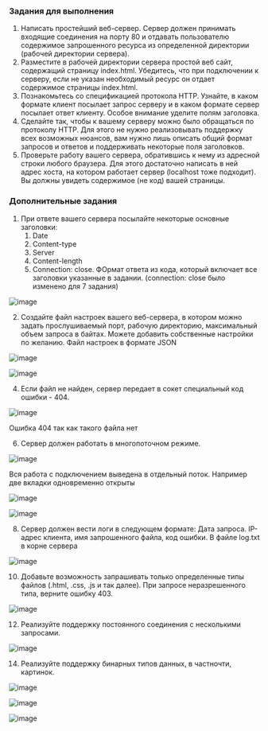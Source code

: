### Задания для выполнения


1. Написать простейший веб-сервер. Сервер должен принимать входящие соединения на порту 80 и отдавать пользователю содержимое запрошенного ресурса из определенной директории (рабочей директории сервера).
2. Разместите в рабочей директории сервера простой веб сайт, содержащий страницу index.html. Убедитесь, что при подключении к серверу, если не указан необходимый ресурс он отдает содержимое страницы index.html.
3. Познакомьтесь со спецификацией протокола HTTP. Узнайте, в каком формате клиент посылает запрос серверу и в каком формате сервер посылает ответ клиенту. Особое внимание уделите полям заголовка.
4. Сделайте так, чтобы к вашему серверу можно было обращаться по протоколу HTTP. Для этого не нужно реализовывать поддержку всех возможных нюансов, вам нужно лишь описать общий формат запросов и ответов и поддерживать некоторые поля заголовков.
5. Проверьте работу вашего сервера, обратившись к нему из адресной строки любого браузера. Для этого достаточно написать в ней адрес хоста, на котором работает сервер (localhost тоже подходит). Вы должны увидеть содержимое (не код) вашей страницы. 

### Дополнительные задания


1. При ответе вашего сервера посылайте некоторые основные заголовки:
    1. Date
    2. Content-type
    3. Server
    4. Content-length
    5. Connection: close.
ФОрмат ответа из кода, который включает все заголовки указанные в задании. (connection: close было изменено для 7 задания)

![image](https://user-images.githubusercontent.com/58771506/143503516-0ba56cd0-7bc0-4822-9bef-ef13e1bc4d35.png)


2. Создайте файл настроек вашего веб-сервера, в котором можно задать прослушиваемый порт, рабочую директорию, максимальный объем запроса в байтах. Можете добавить собственные настройки по желанию.
Файл настроек в формате JSON

![image](https://user-images.githubusercontent.com/58771506/143503584-dcb02c29-acf4-48b1-9001-576f6f587a9c.png)

![image](https://user-images.githubusercontent.com/58771506/143503592-213c534b-18ef-49eb-b20e-75bb03542a13.png)

4. Если файл не найден, сервер передает в сокет специальный код ошибки - 404.

![image](https://user-images.githubusercontent.com/58771506/143503718-538a82eb-4cc2-48c2-8c7a-aeee775c1ce6.png)

Ошибка 404 так как такого файла нет

6. Сервер должен работать в многопоточном режиме.

![image](https://user-images.githubusercontent.com/58771506/143503736-a589f98d-78ea-4cfa-9d30-3267809f7791.png)

Вся работа с подключением выведена в отдельный поток. Например две вкладки одновременно открыты

![image](https://user-images.githubusercontent.com/58771506/143503797-9706ac64-a8f4-47a6-a661-56208e342466.png)

![image](https://user-images.githubusercontent.com/58771506/143503824-5922a28c-f846-4d62-a141-fc5839725ebe.png)

8. Сервер должен вести логи в следующем формате: Дата запроса. IP-адрес клиента, имя запрошенного файла, код ошибки.
В файле log.txt в корне сервера

![image](https://user-images.githubusercontent.com/58771506/143503853-37d3a395-cd85-4b7b-b5b7-2e20e367784b.png)

10. Добавьте возможность запрашивать только определенные типы файлов (.html, .css, .js и так далее). При запросе неразрешенного типа, верните ошибку 403.

![image](https://user-images.githubusercontent.com/58771506/143503886-c3217fdc-8296-415d-958a-34a5d57f8181.png)

12. Реализуйте поддержку постоянного соединения с несколькими запросами.

![image](https://user-images.githubusercontent.com/58771506/143503905-045a6d92-9a3a-4d78-aa7e-2a8c96c097af.png)

14. Реализуйте поддержку бинарных типов данных, в частночти, картинок.

![image](https://user-images.githubusercontent.com/58771506/143503928-8cea448a-f76a-4e2d-974f-eab0def89e45.png)

![image](https://user-images.githubusercontent.com/58771506/143503946-dfe81205-07c6-4584-aa4c-b69f3bc2957a.png)

![image](https://user-images.githubusercontent.com/58771506/143503965-d5070b9f-ea52-4e00-bbdc-0db42868c05e.png)


<!-- Docs to Markdown version 1.0β17 -->
